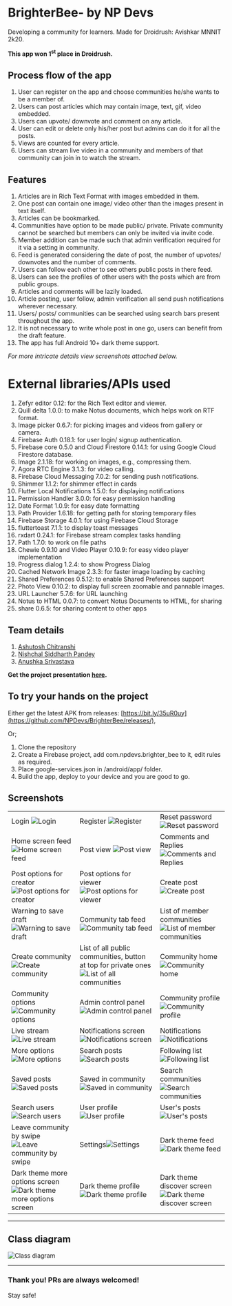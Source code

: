 # BrighterBee- by NP Devs

Developing a community for learners. Made for Droidrush: Avishkar MNNIT 2k20.

<b> This app won 1<sup>st</sup> place in Droidrush.</b>

## Process flow of the app

1. User can register on the app and choose communities he/she wants to be a member of.
2. Users can post articles which may contain image, text, gif, video embedded.
3. Users can upvote/ downvote and comment on any article.
4. User can edit or delete only his/her post but admins can do it for all the posts.
5. Views are counted for every article.
6. Users can stream live video in a community and members of that community can join in to watch the stream.

## Features

1. Articles are in Rich Text Format with images embedded in them.
2. One post can contain one image/ video other than the images present in text itself.
3. Articles can be bookmarked.
4. Communities have option to be made public/ private. Private community cannot be searched but members can only be invited via invite code.
5. Member addition can be made such that admin verification required for it via a setting in community.
6. Feed is generated considering the date of post, the number of upvotes/ downvotes and the number of comments.
7. Users can follow each other to see others public posts in there feed.
8. Users can see the profiles of other users with the posts which are from public groups.
9. Articles and comments will be lazily loaded.
10. Article posting, user follow, admin verification all send push notifications wherever necessary.
11. Users/ posts/ communities can be searched using search bars present throughout the app.
12. It is not necessary to write whole post in one go, users can benefit from the draft feature.
13. The app has full Android 10+ dark theme support.

<i>For more intricate details view screenshots attached below.</i>

# External libraries/APIs used
1. Zefyr editor 0.12: for the Rich Text editor and viewer.
2. Quill delta 1.0.0: to make Notus documents, which helps work on RTF format.
3. Image picker 0.6.7: for picking images and videos from gallery or camera.
4. Firebase Auth 0.18.1: for user login/ signup authentication.
5. Firebase core 0.5.0 and Cloud Firestore 0.14.1: for using Google Cloud Firestore database.
6. Image 2.1.18: for working on images, e.g., compressing them.
7. Agora RTC Engine 3.1.3: for video calling.
8. Firebase Cloud Messaging 7.0.2: for sending push notifications.
9. Shimmer 1.1.2: for shimmer effect in cards
10. Flutter Local Notifications 1.5.0: for displaying notifications
11. Permission Handler 3.0.0: for easy permission handling
12. Date Format 1.0.9: for easy date formatting
13. Path Provider 1.6.18: for getting path for storing temporary files
14. Firebase Storage 4.0.1: for using Firebase Cloud Storage
15. fluttertoast 7.1.1: to display toast messages
16. rxdart 0.24.1: for Firebase stream complex tasks handling
17. Path 1.7.0: to work on file paths
18. Chewie 0.9.10 and Video Player 0.10.9: for easy video player implementation
19. Progress dialog 1.2.4: to show Progress Dialog
20. Cached Network Image 2.3.3: for faster image loading by caching
21. Shared Preferences 0.5.12: to enable Shared Preferences support
22. Photo View 0.10.2: to display full screen zoomable and pannable images.
23. URL Launcher 5.7.6: for URL launching
24. Notus to HTML 0.0.7: to convert Notus Documents to HTML, for sharing
25. share 0.6.5: for sharing content to other apps

## Team details
1. [Ashutosh Chitranshi](https://github.com/ashu12chi)
2. [Nishchal Siddharth Pandey](https://github.com/nisiddharth)
3. [Anushka Srivastava](https://github.com/Anushkaa-Srivastava)

<b> Get the project presentation [here](https://raw.githubusercontent.com/NPDevs/BrighterBee/master/BrighterBee-Final.pptx).</b>

## To try your hands on the project

Either get the latest APK from releases: [https://bit.ly/35uR0uy](https://github.com/NPDevs/BrighterBee/releases/),

Or;

1. Clone the repository
2. Create a Firebase project, add com.npdevs.brighter_bee to it, edit rules as required.
3. Place google-services.json in /android/app/ folder.
4. Build the app, deploy to your device and you are good to go.

## Screenshots

|   |   |   |
|---|---|---|
|Login ![Login](https://raw.githubusercontent.com/NPDevs/BrighterBee/master/screenshots/1_Login.jpg?raw=true)|Register ![Register](https://raw.githubusercontent.com/NPDevs/BrighterBee/master/screenshots/2_Register.jpg?raw=true)|Reset password ![Reset password](https://raw.githubusercontent.com/NPDevs/BrighterBee/master/screenshots/3_ForgotPassword.jpg?raw=true)|
|Home screen feed ![Home screen feed](https://raw.githubusercontent.com/NPDevs/BrighterBee/master/screenshots/4_HomeScreenFeed.jpg?raw=true)|Post view ![Post view](https://raw.githubusercontent.com/NPDevs/BrighterBee/master/screenshots/5_PostView.jpg?raw=true)|Comments and Replies ![Comments and Replies](https://raw.githubusercontent.com/NPDevs/BrighterBee/master/screenshots/6_CommentsReplies.jpg?raw=true)|
|Post options for creator ![Post options for creator](https://raw.githubusercontent.com/NPDevs/BrighterBee/master/screenshots/7_PostOptionsCreator.jpg?raw=true)|Post options for viewer ![Post options for viewer](https://raw.githubusercontent.com/NPDevs/BrighterBee/master/screenshots/8_PostOptionsViewer.jpg?raw=true)|Create post ![Create post](https://raw.githubusercontent.com/NPDevs/BrighterBee/master/screenshots/9_CreatePost.jpg?raw=true)|
|Warning to save draft ![Warning to save draft](https://raw.githubusercontent.com/NPDevs/BrighterBee/master/screenshots/10_WarningDraft.jpg?raw=true)|Community tab feed ![Community tab feed](https://raw.githubusercontent.com/NPDevs/BrighterBee/master/screenshots/11_CommunityTabFeed.jpg?raw=true)| List of member communities ![List of member communities](https://raw.githubusercontent.com/NPDevs/BrighterBee/master/screenshots/12_ListMemberCommunities.jpg?raw=true)|
|Create community ![Create community](https://raw.githubusercontent.com/NPDevs/BrighterBee/master/screenshots/13_CreateCommunity.jpg?raw=true)|List of all public communities, button at top for private ones ![List of all communities](https://raw.githubusercontent.com/NPDevs/BrighterBee/master/screenshots/14_ListOfAllPublicCommunities.jpg?raw=true)|Community home ![Community home](https://raw.githubusercontent.com/NPDevs/BrighterBee/master/screenshots/15_CommunityHome.jpg?raw=true)|
|Community options ![Community options](https://raw.githubusercontent.com/NPDevs/BrighterBee/master/screenshots/16_CommunityBottomOptions.jpg?raw=true)|Admin control panel ![Admin control panel](https://raw.githubusercontent.com/NPDevs/BrighterBee/master/screenshots/17_AdminControl.jpg?raw=true)|Community profile ![Community profile](https://raw.githubusercontent.com/NPDevs/BrighterBee/master/screenshots/18_CommunityProfile.jpg?raw=true)|
|Live stream ![Live stream](https://raw.githubusercontent.com/NPDevs/BrighterBee/master/screenshots/19_LiveStream.jpg?raw=true)|Notifications screen ![Notifications screen](https://raw.githubusercontent.com/NPDevs/BrighterBee/master/screenshots/20_Notifications.jpg?raw=true)|Notifications ![Notifications](https://raw.githubusercontent.com/NPDevs/BrighterBee/master/screenshots/21_PushNotify.jpg?raw=true)|
|More options ![More options](https://raw.githubusercontent.com/NPDevs/BrighterBee/master/screenshots/22_More.jpg?raw=true)|Search posts ![Search posts](https://raw.githubusercontent.com/NPDevs/BrighterBee/master/screenshots/23_SearchPosts.jpg?raw=true)|Following list ![Following list](https://raw.githubusercontent.com/NPDevs/BrighterBee/master/screenshots/24_FollowingList.jpg?raw=true)|
|Saved posts ![Saved posts](https://raw.githubusercontent.com/NPDevs/BrighterBee/master/screenshots/25_SavedPosts.jpg?raw=true)|Saved in community ![Saved in community](https://raw.githubusercontent.com/NPDevs/BrighterBee/master/screenshots/26_SavedCommunity.jpg?raw=true)|Search communities ![Search communities](https://raw.githubusercontent.com/NPDevs/BrighterBee/master/screenshots/27_SearchCommunities.jpg?raw=true)|
|Search users ![Search users](https://raw.githubusercontent.com/NPDevs/BrighterBee/master/screenshots/28_SearchUsers.jpg?raw=true)|User profile ![User profile](https://raw.githubusercontent.com/NPDevs/BrighterBee/master/screenshots/29_Profile.jpg?raw=true)|User's posts ![User's posts](https://raw.githubusercontent.com/NPDevs/BrighterBee/master/screenshots/30_UserPosts.jpg?raw=true) |
|Leave community by swipe ![Leave community by swipe](https://raw.githubusercontent.com/NPDevs/BrighterBee/master/screenshots/31_LeaveCommunity.jpg?raw=true)| Settings![Settings](https://raw.githubusercontent.com/NPDevs/BrighterBee/master/screenshots/32_Settings.jpg?raw=true) |Dark theme feed ![Dark theme feed](https://raw.githubusercontent.com/NPDevs/BrighterBee/master/screenshots/Dark_1_Feed.jpg?raw=true)|
|Dark theme more options screen ![Dark theme more options screen](https://raw.githubusercontent.com/NPDevs/BrighterBee/master/screenshots/Dark_2_More.jpg?raw=true)|Dark theme profile ![Dark theme profile](https://raw.githubusercontent.com/NPDevs/BrighterBee/master/screenshots/Dark_3_Profile.jpg?raw=true)|Dark theme discover screen ![Dark theme discover screen](https://raw.githubusercontent.com/NPDevs/BrighterBee/master/screenshots/Dark_4_Discover.jpg?raw=true)|

<hr>

## Class diagram

![Class diagram](class_diagram.png)

<hr>

### Thank you! PRs are always welcomed!

Stay safe!
